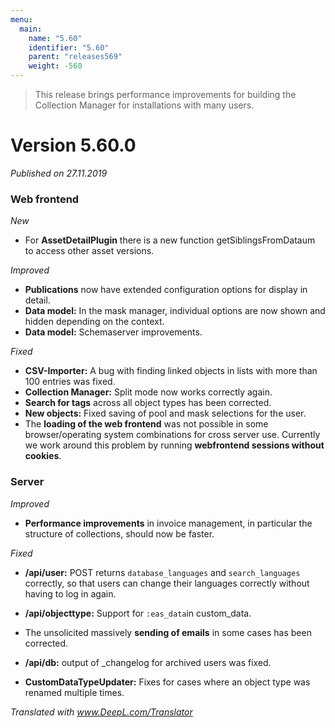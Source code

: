 ```yaml
---
menu:
  main:
    name: "5.60"
    identifier: "5.60"
    parent: "releases569"
    weight: -560
---
```


> This release brings performance improvements for building the Collection Manager for installations with many users.

# Version 5.60.0

*Published on 27.11.2019*

### Web frontend

*New*

- For **AssetDetailPlugin** there is a new function getSiblingsFromDataum to access other asset versions.

*Improved*

- **Publications** now have extended configuration options for display in detail.
- **Data model:** In the mask manager, individual options are now shown and hidden depending on the context.
- **Data model:** Schemaserver improvements.

*Fixed*

- **CSV-Importer:** A bug with finding linked objects in lists with more than 100 entries was fixed.
- **Collection Manager:** Split mode now works correctly again.
- **Search for tags** across all object types has been corrected.
- **New objects:** Fixed saving of pool and mask selections for the user.
- The **loading of the web frontend** was not possible in some browser/operating system combinations for cross server use. Currently we work around this problem by running **webfrontend sessions without cookies**.

### Server

*Improved*

- **Performance improvements** in invoice management, in particular the structure of collections, should now be faster.

*Fixed*

- **/api/user:** POST returns `database_languages` and `search_languages` correctly, so that users can change their languages correctly without having to log in again.

- **/api/objecttype:** Support for `:eas_data`in custom_data.
- The unsolicited massively **sending of emails** in some cases has been corrected. 
- **/api/db:** output of _changelog for archived users was fixed.
- **CustomDataTypeUpdater:** Fixes for cases where an object type was renamed multiple times.

*Translated with www.DeepL.com/Translator*

